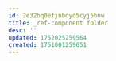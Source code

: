```yaml
---
id: 2e32bq0efjnbdyd5cyj5bnw
title: _ref-component folder
desc: ''
updated: 1752025259564
created: 1751001259651
---
```

